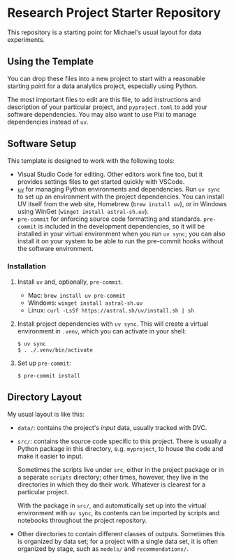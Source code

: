 # Research Project Starter Repository

This repository is a starting point for Michael's usual layout for data
experiments.

## Using the Template

You can drop these files into a new project to start with a reasonable starting
point for a data analytics project, especially using Python.

The most important files to edit are this file, to add instructions and
description of your particular project, and `pyproject.toml` to add your
software dependencies.  You may also want to use Pixi to manage dependencies
instead of `uv`.

## Software Setup

This template is designed to work with the following tools:

-   Visual Studio Code for editing.  Other editors work fine too, but it
    provides settings files to get started quickly with VSCode.
-   [`uv`][uv] for managing Python environments and dependencies.  Run `uv sync`
    to set up an environment with the project dependencies.  You can install UV
    itself from the web site, Homebrew (`brew install uv`), or in Windows using
    WinGet (`winget install astral-sh.uv`).
-   `pre-commit` for enforcing source code formatting and standards.
    `pre-commit` is included in the development dependencies, so it will be
    installed in your virtual environment when you run `uv sync`; you can also
    install it on your system to be able to run the pre-commit hooks without the
    software environment.

[uv]: https://astral.sh/uv/

### Installation

1.  Install `uv` and, optionally, `pre-commit`.
    -   Mac: `brew install uv pre-commit`
    -   Windows: `winget install astral-sh.uv`
    -   Linux: `curl -LsSf https://astral.sh/uv/install.sh | sh`

2.  Install project dependencies with `uv sync`.  This will create a virtual
    environment in `.venv`, which you can activate in your shell:

    ```console
    $ uv sync
    $ . ./.venv/bin/activate
    ```

3.  Set up `pre-commit`:
    ```console
    $ pre-commit install
    ```

## Directory Layout

My usual layout is like this:

-   `data/`: contains the project's *input* data, usually tracked with DVC.

-   `src/`: contains the source code specific to this project.  There is usually
    a Python package in this directory, e.g. `myproject`, to house the code and
    make it easier to input.

    Sometimes the scripts live under `src`, either in the project package or in
    a separate `scripts` directory; other times, however, they live in the
    directories in which they do their work.  Whatever is clearest for a
    particular project.

    With the package in `src/`, and automatically set up into the virtual
    environment with `uv sync`, its contents can be imported by scripts and
    notebooks throughout the project repository.

-   Other directories to contain different classes of outputs.  Sometimes this
    is organized by data set; for a project with a single data set, it is often
    organized by stage, such as `models/` and `recommendations/`.
